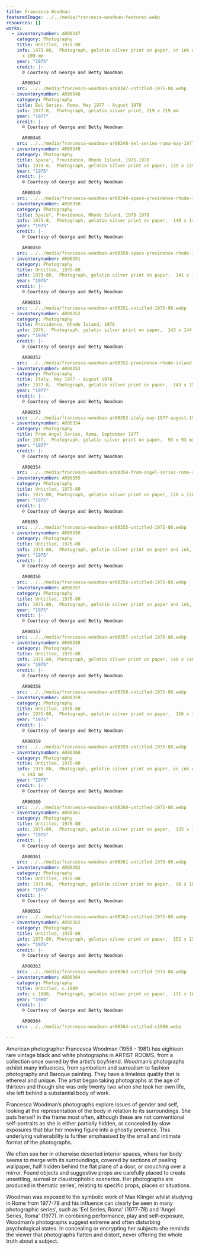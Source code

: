 ```yaml
---
title: Francesca Woodman
featuredImage: ../../media/francesca-woodman-featured.webp
resources: []
works:
  - inventorynumber: AR00347
    category: Photography
    title: Untitled, 1975-80
    info: 1975-80,  Photograph, gelatin silver print on paper, on ink on paper,  109
      x 109 mm
    year: "1975"
    credit: |-
      © Courtesy of George and Betty Woodman

      AR00347
    src: ../../media/francesca-woodman-ar00347-untitled-1975-80.webp
  - inventorynumber: AR00348
    category: Photography
    title: Eel Series, Roma, May 1977 - August 1978
    info: 1977-8,  Photograph, gelatin silver print, 219 x 219 mm
    year: "1977"
    credit: |-
      © Courtesy of George and Betty Woodman

      AR00348
    src: ../../media/francesca-woodman-ar00348-eel-series-roma-may-1977-august-1978.webp
  - inventorynumber: AR00349
    category: Photography
    title: Space², Providence, Rhode Island, 1975-1978
    info: 1975-8,  Photograph, gelatin silver print on paper, 139 x 139 mm
    year: "1975"
    credit: |-
      © Courtesy of George and Betty Woodman

      AR00349
    src: ../../media/francesca-woodman-ar00349-space-providence-rhode-island-1975-1978.webp
  - inventorynumber: AR00350
    category: Photography
    title: Space², Providence, Rhode Island, 1975-1978
    info: 1975-8,  Photograph, gelatin silver print on paper,  140 x 140 mm
    year: "1975"
    credit: |-
      © Courtesy of George and Betty Woodman

      AR00350
    src: ../../media/francesca-woodman-ar00350-space-providence-rhode-island-1975-1978.webp
  - inventorynumber: AR00351
    category: Photography
    title: Untitled, 1975-80
    info: 1975-80,  Photograph, gelatin silver print on paper,  141 x 140 mm
    year: "1975"
    credit: |-
      © Courtesy of George and Betty Woodman

      AR00351
    src: ../../media/francesca-woodman-ar00351-untitled-1975-80.webp
  - inventorynumber: AR00352
    category: Photography
    title: Providence, Rhode Island, 1976
    info: 1976,  Photograph, gelatin silver print on paper,  143 x 144 mm
    year: "1976"
    credit: |-
      © Courtesy of George and Betty Woodman

      AR00352
    src: ../../media/francesca-woodman-ar00352-providence-rhode-island-1976.webp
  - inventorynumber: AR00353
    category: Photography
    title: Italy, May 1977 - August 1978
    info: 1977-8,  Photograph, gelatin silver print on paper,  143 x 158 mm
    year: "1977"
    credit: |-
      © Courtesy of George and Betty Woodman

      AR00353
    src: ../../media/francesca-woodman-ar00353-italy-may-1977-august-1978.webp
  - inventorynumber: AR00354
    category: Photography
    title: From Angel Series, Roma, September 1977
    info: 1977,  Photograph, gelatin silver print on paper,  93 x 93 mm
    year: "1977"
    credit: |-
      © Courtesy of George and Betty Woodman

      AR00354
    src: ../../media/francesca-woodman-ar00354-from-angel-series-roma-september-1977.webp
  - inventorynumber: AR00355
    category: Photography
    title: Untitled, 1975-80
    info: 1975-80, Photograph, gelatin silver print on paper, 128 x 128 mm
    year: "1975"
    credit: |-
      © Courtesy of George and Betty Woodman

      AR0355
    src: ../../media/francesca-woodman-ar00355-untitled-1975-80.webp
  - inventorynumber: AR00356
    category: Photography
    title: Untitled, 1975-80
    info: 1975-80,  Photograph, gelatin silver print on paper and ink,  144 x 144 mm
    year: "1975"
    credit: |-
      © Courtesy of George and Betty Woodman

      AR00356
    src: ../../media/francesca-woodman-ar00356-untitled-1975-80.webp
  - inventorynumber: AR00357
    category: Photography
    title: Untitled, 1975-80
    info: 1975-80,  Photograph, gelatin silver print on paper and ink,  144 x 144 mm
    year: "1975"
    credit: |-
      © Courtesy of George and Betty Woodman

      AR00357
    src: ../../media/francesca-woodman-ar00357-untitled-1975-80.webp
  - inventorynumber: AR00358
    category: Photography
    title: Untitled, 1975-80
    info: 1975-80, Photograph, gelatin silver print on paper, 140 x 140 mm
    year: "1975"
    credit: |-
      © Courtesy of George and Betty Woodman

      AR00358
    src: ../../media/francesca-woodman-ar00358-untitled-1975-80.webp
  - inventorynumber: AR00359
    category: Photography
    title: Untitled, 1975-80
    info: 1975-80,  Photograph, gelatin silver print on paper,  156 x 156 mm
    year: "1975"
    credit: |-
      © Courtesy of George and Betty Woodman

      AR00359
    src: ../../media/francesca-woodman-ar00359-untitled-1975-80.webp
  - inventorynumber: AR00360
    category: Photography
    title: Untitled, 1975-80
    info: 1975-80,  Photograph, gelatin silver print on paper, on ink on paper,  143
      x 143 mm
    year: "1975"
    credit: |-
      © Courtesy of George and Betty Woodman

      AR00360
    src: ../../media/francesca-woodman-ar00360-untitled-1975-80.webp
  - inventorynumber: AR00361
    category: Photography
    title: Untitled, 1975-80
    info: 1975-80,  Photograph, gelatin silver print on paper,  135 x 135 mm
    year: "1975"
    credit: |-
      © Courtesy of George and Betty Woodman

      AR00361
    src: ../../media/francesca-woodman-ar00361-untitled-1975-80.webp
  - inventorynumber: AR00362
    category: Photography
    title: Untitled, 1975-80
    info: 1975-80,  Photograph, gelatin silver print on paper,  98 x 105 mm
    year: "1975"
    credit: |-
      © Courtesy of George and Betty Woodman

      AR00362
    src: ../../media/francesca-woodman-ar00362-untitled-1975-80.webp
  - inventorynumber: AR00363
    category: Photography
    title: Untitled, 1975-80
    info: 1975-80, Photograph, gelatin silver print on paper,  152 x 152 mm
    year: "1975"
    credit: |-
      © Courtesy of George and Betty Woodman

      AR00363
    src: ../../media/francesca-woodman-ar00363-untitled-1975-80.webp
  - inventorynumber: AR00364
    category: Photography
    title: Untitled, c.1980
    info: c.1980,  Photograph, gelatin silver print on paper,  171 x 165 mm
    year: "1980"
    credit: |-
      © Courtesy of George and Betty Woodman

      AR00364
    src: ../../media/francesca-woodman-ar00364-untitled-c1980.webp

---
```


American photographer Francesca Woodman (1958 - 1981) has eighteen rare vintage black and white photographs in ARTIST ROOMS, from a collection once owned by the artist’s boyfriend. Woodman’s photographs exhibit many influences, from symbolism and surrealism to fashion photography and Baroque painting. They have a timeless quality that is ethereal and unique. The artist began taking photographs at the age of thirteen and though she was only twenty two when she took her own life, she left behind a substantial body of work.

Francesca Woodman’s photographs explore issues of gender and self, looking at the representation of the body in relation to its surroundings. She puts herself in the frame most often, although these are not conventional self-portraits as she is either partially hidden, or concealed by slow exposures that blur her moving figure into a ghostly presence. This underlying vulnerability is further emphasised by the small and intimate format of the photographs.

We often see her in otherwise deserted interior spaces, where her body seems to merge with its surroundings, covered by sections of peeling wallpaper, half hidden behind the flat plane of a door, or crouching over a mirror. Found objects and suggestive props are carefully placed to create unsettling, surreal or claustrophobic scenarios. Her photographs are produced in thematic series’, relating to specific props, places or situations.

Woodman was exposed to the symbolic work of Max Klinger whilst studying in Rome from 1977-78 and his influence can clearly be seen in many photographic series’, such as 'Eel Series, Roma' (1977-78) and 'Angel Series, Roma' (1977). In combining performance, play and self-exposure, Woodman’s photographs suggest extreme and often disturbing psychological states. In concealing or encrypting her subjects she reminds the viewer that photographs flatten and distort, never offering the whole truth about a subject.
